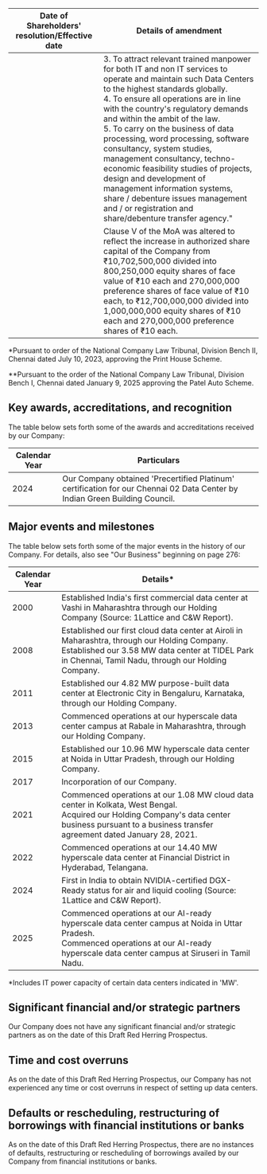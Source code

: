 <table><thead><tr><th>Date of Shareholders' resolution/Effective date</th><th>Details of amendment</th></tr></thead><tbody><tr><td></td><td>3. To attract relevant trained manpower for both IT and non IT services to operate and maintain such Data Centers to the highest standards globally.<br>4. To ensure all operations are in line with the country's regulatory demands and within the ambit of the law.<br>5. To carry on the business of data processing, word processing, software consultancy, system studies, management consultancy, techno-economic feasibility studies of projects, design and development of management information systems, share / debenture issues management and / or registration and share/debenture transfer agency."</td></tr><tr><td></td><td>Clause V of the MoA was altered to reflect the increase in authorized share capital of the Company from ₹10,702,500,000 divided into 800,250,000 equity shares of face value of ₹10 each and 270,000,000 preference shares of face value of ₹10 each, to ₹12,700,000,000 divided into 1,000,000,000 equity shares of ₹10 each and 270,000,000 preference shares of ₹10 each.</td></tr></tbody></table>

*Pursuant to order of the National Company Law Tribunal, Division Bench II, Chennai dated July 10, 2023, approving the Print House Scheme.

**Pursuant to the order of the National Company Law Tribunal, Division Bench I, Chennai dated January 9, 2025 approving the Patel Auto Scheme.

## Key awards, accreditations, and recognition

The table below sets forth some of the awards and accreditations received by our Company:

<table><thead><tr><th>Calendar Year</th><th>Particulars</th></tr></thead><tbody><tr><td>2024</td><td>Our Company obtained 'Precertified Platinum' certification for our Chennai 02 Data Center by Indian Green Building Council.</td></tr></tbody></table>

## Major events and milestones

The table below sets forth some of the major events in the history of our Company. For details, also see "Our Business" beginning on page 276:

<table><thead><tr><th>Calendar Year</th><th>Details*</th></tr></thead><tbody><tr><td>2000</td><td>Established India's first commercial data center at Vashi in Maharashtra through our Holding Company (Source: 1Lattice and C&W Report).</td></tr><tr><td>2008</td><td>Established our first cloud data center at Airoli in Maharashtra, through our Holding Company.<br>Established our 3.58 MW data center at TIDEL Park in Chennai, Tamil Nadu, through our Holding Company.</td></tr><tr><td>2011</td><td>Established our 4.82 MW purpose-built data center at Electronic City in Bengaluru, Karnataka, through our Holding Company.</td></tr><tr><td>2013</td><td>Commenced operations at our hyperscale data center campus at Rabale in Maharashtra, through our Holding Company.</td></tr><tr><td>2015</td><td>Established our 10.96 MW hyperscale data center at Noida in Uttar Pradesh, through our Holding Company.</td></tr><tr><td>2017</td><td>Incorporation of our Company.</td></tr><tr><td>2021</td><td>Commenced operations at our 1.08 MW cloud data center in Kolkata, West Bengal.<br>Acquired our Holding Company's data center business pursuant to a business transfer agreement dated January 28, 2021.</td></tr><tr><td>2022</td><td>Commenced operations at our 14.40 MW hyperscale data center at Financial District in Hyderabad, Telangana.</td></tr><tr><td>2024</td><td>First in India to obtain NVIDIA-certified DGX-Ready status for air and liquid cooling (Source: 1Lattice and C&W Report).</td></tr><tr><td>2025</td><td>Commenced operations at our AI-ready hyperscale data center campus at Noida in Uttar Pradesh.<br>Commenced operations at our AI-ready hyperscale data center campus at Siruseri in Tamil Nadu.</td></tr></tbody></table>

*Includes IT power capacity of certain data centers indicated in 'MW'.

## Significant financial and/or strategic partners

Our Company does not have any significant financial and/or strategic partners as on the date of this Draft Red Herring Prospectus.

## Time and cost overruns

As on the date of this Draft Red Herring Prospectus, our Company has not experienced any time or cost overruns in respect of setting up data centers.

## Defaults or rescheduling, restructuring of borrowings with financial institutions or banks

As on the date of this Draft Red Herring Prospectus, there are no instances of defaults, restructuring or rescheduling of borrowings availed by our Company from financial institutions or banks.